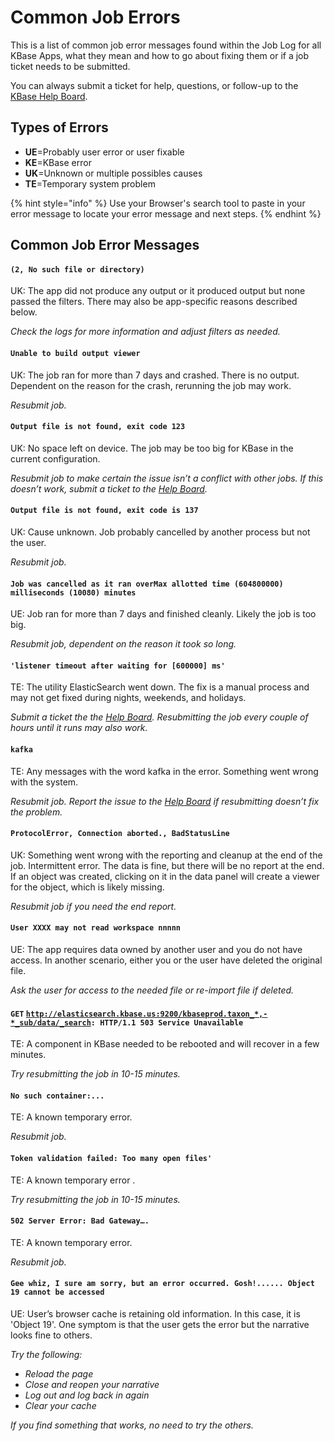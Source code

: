 # Common Job Errors

This is a list of common job error messages found within the Job Log for all KBase Apps, what they mean and how to go about fixing them or if a job ticket needs to be submitted. 

You can always submit a ticket for help, questions, or follow-up to the [KBase Help Board](https://kbase-jira.atlassian.net/jira/your-work). 

## **Types of Errors**

* **UE**=Probably user error or user fixable
* **KE**=KBase error
* **UK**=Unknown or multiple possibles causes
* **TE**=Temporary system problem

{% hint style="info" %}
Use your Browser's search tool to paste in your error message to locate your error message and next steps. 
{% endhint %}

## Common Job Error Messages

#### `(2, No such file or directory)` 

UK: The app did not produce any output or it produced output but none passed the filters. There may also be app-specific reasons described below. 

_Check the logs for more information and adjust filters as needed._ 

#### `Unable to build output viewer` 

UK: The job ran for more than 7 days and crashed. There is no output. Dependent on the reason for the crash, rerunning the job may work. 

_Resubmit job._ 

#### `Output file is not found, exit code 123` 

UK: No space left on device. The job may be too big for KBase in the current configuration. 

_Resubmit job to make certain the issue isn’t a conflict with other jobs. If this doesn’t work, submit a ticket to the_ [_Help Board_](https://kbase-jira.atlassian.net/projects/PUBLIC/issues)_._ 

#### `Output file is not found, exit code is 137` 

UK: Cause unknown. Job probably cancelled by another process but not the user. 

_Resubmit job._

#### `Job was cancelled as it ran overMax allotted time (604800000) milliseconds (10080) minutes` 

UE: Job ran for more than 7 days and finished cleanly. Likely the job is too big. 

_Resubmit job, dependent on the reason it took so long._ 

#### `'listener timeout after waiting for [600000] ms'` 

TE: The utility ElasticSearch went down. The fix is a manual process and may not get fixed during nights, weekends, and holidays. 

_Submit a ticket the the_ [_Help Board_](https://kbase-jira.atlassian.net/projects/PUBLIC/issues)_. Resubmitting the job every couple of hours until it runs may also work._ 

#### `kafka` 

TE: Any messages with the word kafka in the error. Something went wrong with the system. 

_Resubmit job. Report the issue to the_ [_Help Board_](https://kbase-jira.atlassian.net/projects/PUBLIC/issues) _if resubmitting doesn’t fix the problem._ 

#### `ProtocolError, Connection aborted., BadStatusLine` 

UK: Something went wrong with the reporting and cleanup at the end of the job. Intermittent error. The data is fine, but there will be no report at the end. If an object was created, clicking on it in the data panel will create a viewer for the object, which is likely missing. 

_Resubmit job if you need the end report._

#### `User XXXX may not read workspace nnnnn` 

UE: The app requires data owned by another user and you do not have access. In another scenario, either you or the user have deleted the original file. 

_Ask the user for access to the needed file or re-import file if deleted._ 

#### `GET` [`http://elasticsearch.kbase.us:9200/kbaseprod.taxon_*,-*_sub/data/_search`](http://elasticsearch.kbase.us:9200/kbaseprod.taxon_*,-*_sub/data/_search)`: HTTP/1.1 503 Service Unavailable` 

TE: A component in KBase needed to be rebooted and will recover in a few minutes. 

_Try resubmitting the job in 10-15 minutes._ 

#### `No such container:...`

TE: A known temporary error. 

_Resubmit job._ 

#### `Token validation failed: Too many open files'` 

TE: A known temporary error .

_Try resubmitting the job in 10-15 minutes._ 

#### `502 Server Error: Bad Gateway….` 

TE: A known temporary error.

_Resubmit job._ 

#### `Gee whiz, I sure am sorry, but an error occurred. Gosh!...... Object 19 cannot be accessed`

UE: User’s browser cache is retaining old information. In this case, it is 'Object 19'. One symptom is that the user gets the error but the narrative looks fine to others. 

_Try the following:_

* _Reload the page_ 
* _Close and reopen your narrative_ 
* _Log out and log back in again_
* _Clear your cache_

_If you find something that works, no need to try the others._

